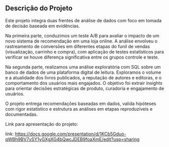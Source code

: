 ## Descrição do Projeto

Este projeto integra duas frentes de análise de dados com foco em tomada de decisão baseada em evidências.

Na primeira parte, conduzimos um teste A/B para avaliar o impacto de um novo sistema de recomendação em uma loja online. A análise envolveu o rastreamento de conversões em diferentes etapas do funil de vendas (visualização, carrinho e compra), com aplicação de testes estatísticos para verificar se houve diferença significativa entre os grupos controle e teste.

Na segunda parte, realizamos uma análise exploratória com SQL sobre um banco de dados de uma plataforma digital de leitura. Exploramos o volume e a atualidade dos livros publicados, a reputação de autores e editoras, e o comportamento dos usuários mais engajados. O objetivo foi extrair insights para orientar decisões estratégicas de produto, curadoria e engajamento de usuários.

O projeto entrega recomendações baseadas em dados, valida hipóteses com rigor estatístico e estrutura as análises em etapas reproduzíveis e documentadas.

Link para apresentação do projeto:

link: https://docs.google.com/presentation/d/1KCb5Gduo-qWBh9BV7vSY1yGXgXG4bQwcJDEB9foaXmE/edit?usp=sharing